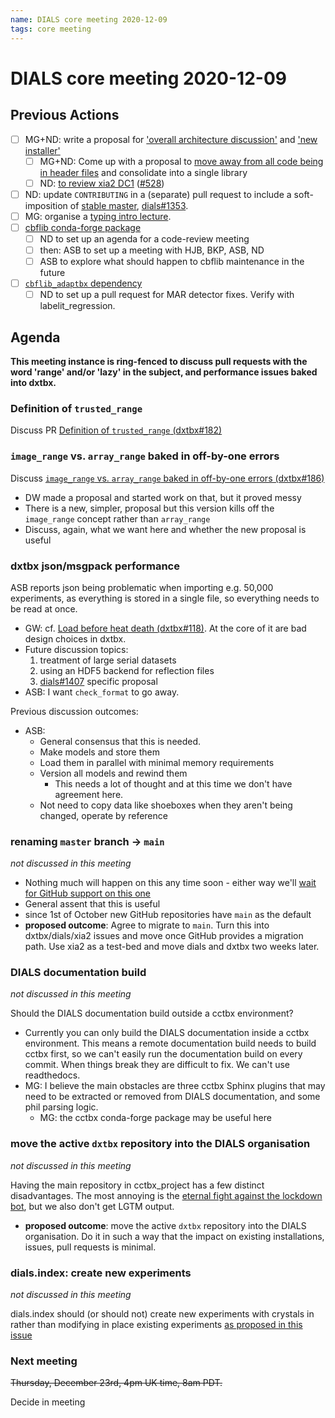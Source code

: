 ```yaml
---
name: DIALS core meeting 2020-12-09
tags: core meeting
---
```


# DIALS core meeting 2020-12-09

## Previous Actions

* [ ] MG+ND: write a proposal for ['overall architecture discussion'](https://dials.github.io/kb/core/20200903) and ['new installer'](https://dials.github.io/kb/core/20200903)
    * [ ] MG+ND: Come up with a proposal to [move away from all code being in header files](https://dials.github.io/kb/core/20201001) and consolidate into a single library
    * [ ] ND: [to review xia2 DC1](https://dials.github.io/kb/core/20201125#xia2-dc1) ([#528](https://github.com/xia2/xia2/pull/528))
* [ ] ND: update `CONTRIBUTING` in a (separate) pull request to include a soft-imposition of [stable master](https://dials.github.io/kb/core/20200903), [dials#1353](https://github.com/dials/dials/issues/1353).
* [ ] MG: organise a [typing intro lecture](https://dials.github.io/kb/core/20200917).
* [ ] [cbflib conda-forge package](https://dials.github.io/kb/core/20201125#cbflib-conda-forge-package)
    * [ ] ND to set up an agenda for a code-review meeting
    * [ ] then: ASB to set up a meeting with HJB, BKP, ASB, ND
    * [ ] ASB to explore what should happen to cbflib maintenance in the future
* [ ] [`cbflib_adaptbx` dependency](https://dials.github.io/kb/core/20201125#cbflib_adaptbx-dependency)
    * [ ] ND to set up a pull request for MAR detector fixes. Verify with labelit_regression.

## Agenda

**This meeting instance is ring-fenced to discuss pull requests with the word 'range' and/or 'lazy' in the subject, and performance issues baked into dxtbx.**

### Definition of `trusted_range`

Discuss PR [Definition of `trusted_range` (dxtbx#182)](https://github.com/cctbx/dxtbx/issues/182)


### `image_range` vs. `array_range` baked in off-by-one errors

Discuss [`image_range` vs. `array_range` baked in off-by-one errors (dxtbx#186)](https://github.com/cctbx/dxtbx/issues/186)
* DW made a proposal and started work on that, but it proved messy
* There is a new, simpler, proposal but this version kills off the `image_range` concept rather than `array_range`
* Discuss, again, what we want here and whether the new proposal is useful


### dxtbx json/msgpack performance

ASB reports json being problematic when importing e.g. 50,000 experiments, as everything is stored in a single file, so everything needs to be read at once.

* GW: cf. [Load before heat death (dxtbx#118)](https://github.com/cctbx/dxtbx/pull/118). At the core of it are bad design choices in dxtbx.
* Future discussion topics:
    1. treatment of large serial datasets
    2. using an HDF5 backend for reflection files
    3. [dials#1407](https://github.com/dials/dials/issues/1407) specific proposal
* ASB: I want `check_format` to go away.

Previous discussion outcomes:

* ASB:
    * General consensus that this is needed.
    * Make models and store them
    * Load them in parallel with minimal memory requirements
    * Version all models and rewind them
        * This needs a lot of thought and at this time we don't have agreement here.
    * Not need to copy data like shoeboxes when they aren't being changed, operate by reference


### renaming `master` branch → `main`
*not discussed in this meeting*

* Nothing much will happen on this any time soon - either way we'll [wait for GitHub support on this one](https://github.com/github/renaming)
* General assent that this is useful
* since 1st of October new GitHub repositories have `main` as the default
* **proposed outcome**: Agree to migrate to `main`. Turn this into dxtbx/dials/xia2 issues and move once GitHub provides a migration path. Use xia2 as a test-bed and move dials and dxtbx two weeks later.


### DIALS documentation build
*not discussed in this meeting*

Should the DIALS documentation build outside a cctbx environment?

* Currently you can only build the DIALS documentation inside a cctbx environment. This means a remote documentation build needs to build cctbx first, so we can't easily run the documentation build on every commit. When things break they are difficult to fix. We can't use readthedocs.
* MG: I believe the main obstacles are three cctbx Sphinx plugins that may need to be extracted or removed from DIALS documentation, and some phil parsing logic.
    * MG: the cctbx conda-forge package may be useful here


### move the active `dxtbx` repository into the DIALS organisation
*not discussed in this meeting*

Having the main repository in cctbx_project has a few distinct disadvantages. The most annoying is the [eternal fight against the lockdown bot](https://github.com/dials/dxtbx/pulls?q=is%3Apr+is%3Aclosed+-label%3Aupcoming-release+), but we also don't get LGTM output.

* **proposed outcome**: move the active `dxtbx` repository into the DIALS organisation. Do it in such a way that the impact on existing installations, issues, pull requests is minimal.

### dials.index: create new experiments
*not discussed in this meeting*

dials.index should (or should not) create new experiments with crystals in rather than modifying in place existing experiments [as proposed in this issue](https://github.com/dials/dials/issues/1029)


### Next meeting
~~Thursday, December 23rd, 4pm UK time, 8am PDT.~~

Decide in meeting